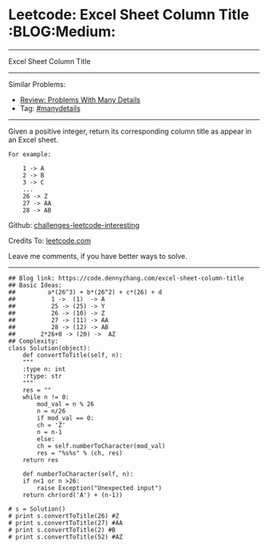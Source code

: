 
# Leetcode: Excel Sheet Column Title     :BLOG:Medium:

---

Excel Sheet Column Title  

---

Similar Problems:  

-   [Review: Problems With Many Details](https://code.dennyzhang.com/review-manydetails)
-   Tag: [#manydetails](https://code.dennyzhang.com/tag/manydetails)

---

Given a positive integer, return its corresponding column title as appear in an Excel sheet.  

    For example:
    
        1 -> A
        2 -> B
        3 -> C
        ...
        26 -> Z
        27 -> AA
        28 -> AB

Github: [challenges-leetcode-interesting](https://github.com/DennyZhang/challenges-leetcode-interesting/tree/master/problems/excel-sheet-column-title)  

Credits To: [leetcode.com](https://leetcode.com/problems/excel-sheet-column-title/description/)  

Leave me comments, if you have better ways to solve.  

---

    ## Blog link: https://code.dennyzhang.com/excel-sheet-column-title
    ## Basic Ideas:
    ##         a*(26^3) + b*(26^2) + c*(26) + d
    ##          1 ->  (1)  -> A
    ##          25 -> (25) -> Y
    ##          26 -> (10) -> Z
    ##          27 -> (11) -> AA
    ##          28 -> (12) -> AB
    ##       2*26+0 -> (20) ->  AZ
    ## Complexity:
    class Solution(object):
        def convertToTitle(self, n):
    	"""
    	:type n: int
    	:rtype: str
    	"""
    	res = ""
    	while n != 0:
    	    mod_val = n % 26
    	    n = n/26
    	    if mod_val == 0:
    		ch = 'Z'
    		n = n-1
    	    else:
    		ch = self.numberToCharacter(mod_val)
    	    res = "%s%s" % (ch, res)
    	return res
    
        def numberToCharacter(self, n):
    	if n<1 or n >26:
    	    raise Exception("Unexpected input")
    	return chr(ord('A') + (n-1))
    
    # s = Solution()
    # print s.convertToTitle(26) #Z
    # print s.convertToTitle(27) #AA
    # print s.convertToTitle(2) #B
    # print s.convertToTitle(52) #AZ

